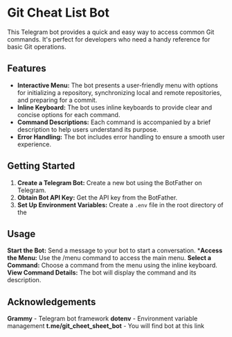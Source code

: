 # Git Cheat List Bot

This Telegram bot provides a quick and easy way to access common Git commands. It's perfect for developers who need a handy reference for basic Git operations.

## Features

* **Interactive Menu:** The bot presents a user-friendly menu with options for initializing a repository, synchronizing local and remote repositories, and preparing for a commit.
* **Inline Keyboard:** The bot uses inline keyboards to provide clear and concise options for each command.
* **Command Descriptions:** Each command is accompanied by a brief description to help users understand its purpose.
* **Error Handling:** The bot includes error handling to ensure a smooth user experience.

## Getting Started

1. **Create a Telegram Bot:** Create a new bot using the BotFather on Telegram.
2. **Obtain Bot API Key:** Get the API key from the BotFather.
3. **Set Up Environment Variables:** Create a `.env` file in the root directory of the

## Usage

**Start the Bot:** Send a message to your bot to start a conversation.
***Access the Menu:** Use the /menu command to access the main menu.
**Select a Command:** Choose a command from the menu using the inline keyboard.
**View Command Details:** The bot will display the command and its description.

## Acknowledgements

**Grammy** - Telegram bot framework
**dotenv** - Environment variable management
**t.me/git_cheet_sheet_bot** - You will find bot at this link
